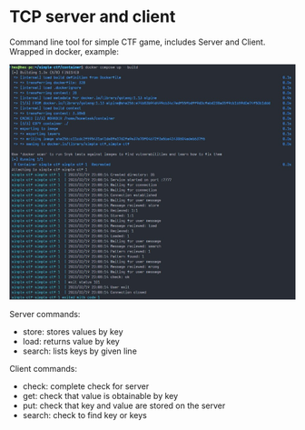 # TCP server and client

Command line tool for simple CTF game, includes Server and Client. Wrapped in docker, example:

![docker-check](docker-check.jpg)

Server commands:

- store: stores values by key
- load: returns value by key
- search: lists keys by given line

Client commands:

- check: complete check for server
- get: check that value is obtainable by key
- put: check that key and value are stored on the server
- search: check to find key or keys
